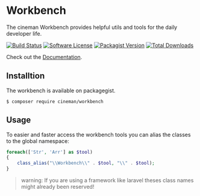 # Workbench

The cineman Workbench provides helpful utils and tools for the daily developer life.

[![Build Status](https://travis-ci.org/cineman/workbench.svg?branch=master&style=flat-square)](https://travis-ci.org/cineman/workbench)
[![Software License](https://img.shields.io/badge/license-MIT-brightgreen.svg?style=flat-square)](license.md)
[![Packagist Version](https://img.shields.io/packagist/v/cineman/workbench.svg?style=flat-square)](https://packagist.org/packages/cineman/workbench)
[![Total Downloads](https://img.shields.io/packagist/dt/cineman/workbench.svg?style=flat-square)](https://packagist.org/packages/cineman/workbench)

Check out the [Documentation](http://labs.cinergy.ch/project/workbench/develop/docs/).

## Installtion 

The workbench is available on packagegist.

```
$ composer require cineman/workbench
```

## Usage 

To easier and faster access the workbench tools you can alias the classes to the global namespace:

```php
foreach(['Str', 'Arr'] as $tool)
{
	class_alias("\\Workbench\\" . $tool, "\\" . $tool);
}
```

> warning: If you are using a framework like laravel theses class names might already been reserved!